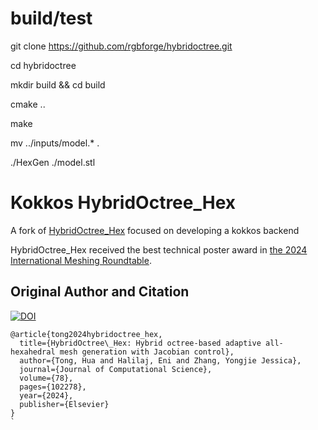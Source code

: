 # build/test
git clone https://github.com/rgbforge/hybridoctree.git

cd hybridoctree

mkdir build && cd build

cmake ..

make

mv ../inputs/model.* .

./HexGen ./model.stl



# Kokkos HybridOctree_Hex
A fork of [HybridOctree_Hex](https://github.com/CMU-CBML/HybridOctree_Hex) focused on developing a kokkos backend

HybridOctree_Hex received the best technical poster award in [the 2024 International Meshing Roundtable](https://internationalmeshingroundtable.com/awards/).

## Original Author and Citation

[![DOI](https://img.shields.io/badge/DOI-10.1016/j.jocs.2024.102278-blue)](https://doi.org/10.1016/j.jocs.2024.102278)

```angular2html
@article{tong2024hybridoctree_hex,
  title={HybridOctree\_Hex: Hybrid octree-based adaptive all-hexahedral mesh generation with Jacobian control},
  author={Tong, Hua and Halilaj, Eni and Zhang, Yongjie Jessica},
  journal={Journal of Computational Science},
  volume={78},
  pages={102278},
  year={2024},
  publisher={Elsevier}
}
`
